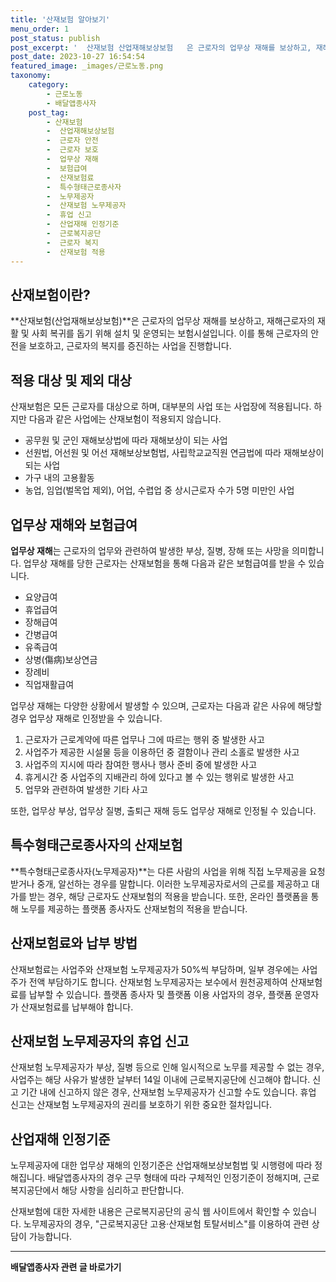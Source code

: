 ```yaml
---
title: '산재보험 알아보기'
menu_order: 1
post_status: publish
post_excerpt: '  산재보험 산업재해보상보험   은 근로자의 업무상 재해를 보상하고, 재해근로자의 재활 및 사회 복귀를 돕기 위해 설치 및 운영되는 보험시설입니다. 이를 통해 근로자의 안전을 보호하고, 근로자의 복지를 증진하는 사업을 진행합니다.'
post_date: 2023-10-27 16:54:54
featured_image: _images/근로노동.png
taxonomy:
    category:
        - 근로노동
        - 배달앱종사자
    post_tag:
        - 산재보험
        -  산업재해보상보험
        -  근로자 안전
        -  근로자 보호
        -  업무상 재해
        -  보험급여
        -  산재보험료
        -  특수형태근로종사자
        -  노무제공자
        -  산재보험 노무제공자
        -  휴업 신고
        -  산업재해 인정기준
        -  근로복지공단
        -  근로자 복지
        -  산재보험 적용
---
```



## 산재보험이란?

**산재보험(산업재해보상보험)**은 근로자의 업무상 재해를 보상하고, 재해근로자의 재활 및 사회 복귀를 돕기 위해 설치 및 운영되는 보험시설입니다. 이를 통해 근로자의 안전을 보호하고, 근로자의 복지를 증진하는 사업을 진행합니다.

## 적용 대상 및 제외 대상

산재보험은 모든 근로자를 대상으로 하며, 대부분의 사업 또는 사업장에 적용됩니다. 하지만 다음과 같은 사업에는 산재보험이 적용되지 않습니다.

- 공무원 및 군인 재해보상법에 따라 재해보상이 되는 사업
- 선원법, 어선원 및 어선 재해보상보험법, 사립학교교직원 연금법에 따라 재해보상이 되는 사업
- 가구 내의 고용활동
- 농업, 임업(벌목업 제외), 어업, 수렵업 중 상시근로자 수가 5명 미만인 사업

## 업무상 재해와 보험급여

**업무상 재해**는 근로자의 업무와 관련하여 발생한 부상, 질병, 장해 또는 사망을 의미합니다. 업무상 재해를 당한 근로자는 산재보험을 통해 다음과 같은 보험급여를 받을 수 있습니다.

- 요양급여
- 휴업급여
- 장해급여
- 간병급여
- 유족급여
- 상병(傷病)보상연금
- 장례비
- 직업재활급여

업무상 재해는 다양한 상황에서 발생할 수 있으며, 근로자는 다음과 같은 사유에 해당할 경우 업무상 재해로 인정받을 수 있습니다.

1. 근로자가 근로계약에 따른 업무나 그에 따르는 행위 중 발생한 사고
2. 사업주가 제공한 시설물 등을 이용하던 중 결함이나 관리 소홀로 발생한 사고
3. 사업주의 지시에 따라 참여한 행사나 행사 준비 중에 발생한 사고
4. 휴게시간 중 사업주의 지배관리 하에 있다고 볼 수 있는 행위로 발생한 사고
5. 업무와 관련하여 발생한 기타 사고

또한, 업무상 부상, 업무상 질병, 출퇴근 재해 등도 업무상 재해로 인정될 수 있습니다.

## 특수형태근로종사자의 산재보험

**특수형태근로종사자(노무제공자)**는 다른 사람의 사업을 위해 직접 노무제공을 요청받거나 중개, 알선하는 경우를 말합니다. 이러한 노무제공자로서의 근로를 제공하고 대가를 받는 경우, 해당 근로자도 산재보험의 적용을 받습니다. 또한, 온라인 플랫폼을 통해 노무를 제공하는 플랫폼 종사자도 산재보험의 적용을 받습니다.

## 산재보험료와 납부 방법

산재보험료는 사업주와 산재보험 노무제공자가 50%씩 부담하며, 일부 경우에는 사업주가 전액 부담하기도 합니다. 산재보험 노무제공자는 보수에서 원천공제하여 산재보험료를 납부할 수 있습니다. 플랫폼 종사자 및 플랫폼 이용 사업자의 경우, 플랫폼 운영자가 산재보험료를 납부해야 합니다.

## 산재보험 노무제공자의 휴업 신고

산재보험 노무제공자가 부상, 질병 등으로 인해 일시적으로 노무를 제공할 수 없는 경우, 사업주는 해당 사유가 발생한 날부터 14일 이내에 근로복지공단에 신고해야 합니다. 신고 기간 내에 신고하지 않은 경우, 산재보험 노무제공자가 신고할 수도 있습니다. 휴업 신고는 산재보험 노무제공자의 권리를 보호하기 위한 중요한 절차입니다.

## 산업재해 인정기준

노무제공자에 대한 업무상 재해의 인정기준은 산업재해보상보험법 및 시행령에 따라 정해집니다. 배달앱종사자의 경우 근무 형태에 따라 구체적인 인정기준이 정해지며, 근로복지공단에서 해당 사항을 심리하고 판단합니다.

산재보험에 대한 자세한 내용은 근로복지공단의 공식 웹 사이트에서 확인할 수 있습니다. 노무제공자의 경우, "근로복지공단 고용·산재보험 토탈서비스"를 이용하여 관련 상담이 가능합니다.
<!-- wp:separator -->
<hr class="wp-block-separator has-alpha-channel-opacity"/>
<!-- /wp:separator -->

<!-- wp:group {"backgroundColor":"base","layout":{"type":"constrained"}} -->
<div class="wp-block-group has-base-background-color has-background"><!-- wp:paragraph {"align":"center","fontSize":"medium"} -->
<p class="has-text-align-center has-large-font-size"><strong>배달앱종사자 관련 글 바로가기</strong></p>
<!-- /wp:paragraph -->


<!-- wp:latest-posts
{"categories":[{"id":11057,"count":19,"description":"","link":"https://uknowlaw.com/category/%eb%b0%b0%eb%8b%ac%ec%95%b1%ec%a2%85%ec%82%ac%ec%9e%90/","name":"배달앱종사자","slug":"배달앱종사자","taxonomy":"category","parent":0,"meta":[],"_links":{"self":[{"href":"https://uknowlaw.com/wp-json/wp/v2/categories/11057"}],"collection":[{"href":"https://uknowlaw.com/wp-json/wp/v2/categories"}],"about":[{"href":"https://uknowlaw.com/wp-json/wp/v2/taxonomies/category"}],"wp:post_type":[{"href":"https://uknowlaw.com/wp-json/wp/v2/posts?categories=11057"}],"curies":[{"name":"wp","href":"https://api.w.org/{rel}","templated":true}]}}],"postsToShow":100,"excerptLength":28,"postLayout":"grid","columns":2,"featuredImageAlign":"left","featuredImageSizeSlug":"large","fontSize":18px} /--></div>
<!-- /wp:group -->